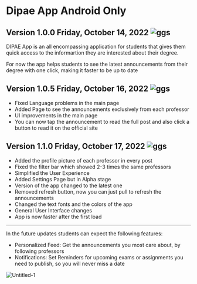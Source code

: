 # Dipae App Android Only

## Version 1.0.0 Friday, October 14, 2022 ![ggs](https://user-images.githubusercontent.com/70096169/195939710-ff1e5c76-b4ed-49fa-a6ab-74c696c00e3c.jpeg)

DIPAE App is an all encompassing application for students that gives them quick access to
the informartion they are interested about their degree.

For now the app helps students to see the latest announcements from their degree with one click,
making it faster to be up to date

## Version 1.0.5 Friday, October 16, 2022 ![ggs](https://user-images.githubusercontent.com/70096169/195939710-ff1e5c76-b4ed-49fa-a6ab-74c696c00e3c.jpeg)

- Fixed Language problems in the main page
- Added Page to see the announcements exclusively from each professor
- UI improvements in the main page
- You can now tap the announcement to read the full post and also click a button to read it on the official site


 ## Version 1.1.0 Friday, October 17, 2022 ![ggs](https://user-images.githubusercontent.com/70096169/195939710-ff1e5c76-b4ed-49fa-a6ab-74c696c00e3c.jpeg)

- Added the profile picture of each professor in every post
- Fixed the filter bar which showed 2-3 times the same professors
- Simplified the User Experience
- Added Settings Page but in Alpha stage
- Version of the app changed to the latest one
- Removed refresh button, now you can just pull to refresh the announcements
- Changed the text fonts and the colors of the app
- General User Interface changes
- App is now faster after the first load
------------------------------------------------------
In the future updates students can expect the following features:
- Personalized Feed: Get the announcements you most care about, by following professors 
- Notifications: Set Reminders for upcoming exams or assignments you need to publish,
so you will never miss a date

![Untitled-1](https://user-images.githubusercontent.com/70096169/196258447-7a06a9a0-9d65-4b06-9ad6-17aeb240f932.jpg)
